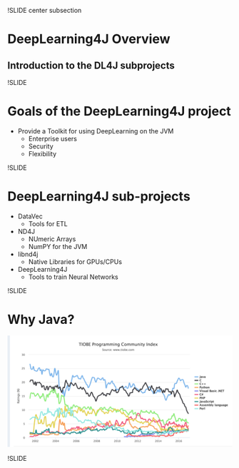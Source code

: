 !SLIDE center subsection

# DeepLearning4J Overview

## Introduction to the DL4J subprojects

!SLIDE

# Goals of the DeepLearning4J project

* Provide a Toolkit for using DeepLearning on the JVM
	* Enterprise users
	* Security
	* Flexibility


!SLIDE

# DeepLearning4J sub-projects

* DataVec
  * Tools for ETL
* ND4J
  * NUmeric Arrays
  * NumPY for the JVM
* libnd4j
  * Native Libraries for GPUs/CPUs
* DeepLearning4J
  * Tools to train Neural Networks


!SLIDE

# Why Java?

![alt text](../resources/tiobe.png)

!SLIDE




